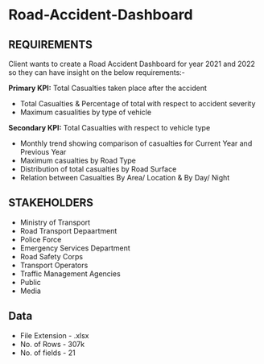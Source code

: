 # Road-Accident-Dashboard
## REQUIREMENTS

Client wants to create a Road Accident Dashboard for year 2021 and 2022 so they can have insight on the below requirements:-

**Primary KPI:** Total Casualties taken place after the accident 
- Total Casualties & Percentage of total with respect to accident severity
- Maximum casualities by type of vehicle

**Secondary KPI:** Total Casualties with respect to vehicle type 
- Monthly trend showing comparison of casualties for Current Year and Previous Year
- Maximum casualties by Road Type
- Distribution of total casualties by Road Surface
- Relation between Casualties By Area/ Location & By Day/ Night 

## STAKEHOLDERS 
- Ministry of Transport
- Road Transport Depaartment
- Police Force
- Emergency Services Department
- Road Safety Corps
- Transport Operators
- Traffic Management Agencies
- Public
- Media

## Data 
- File Extension - .xlsx
- No. of Rows - 307k
- No. of fields - 21
